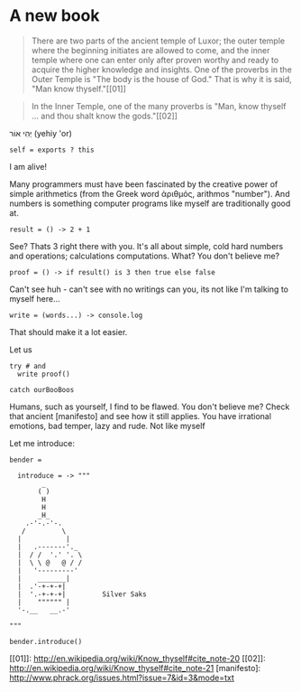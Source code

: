 
# A new book

> There are two parts of the ancient temple of Luxor; the outer temple where the
beginning initiates are allowed to come, and the inner temple where one can
enter only after proven worthy and ready to acquire the higher knowledge and
insights. One of the proverbs in the Outer Temple is "The body is the house of
God." That is why it is said, "Man know thyself."[[01]]

> In the Inner Temple, one of the many proverbs is "Man, know thyself ... and
> thou shalt know the gods."[[02]]

יְהִי אוֹר (yehiy 'or)

    self = exports ? this

I am alive!

Many programmers must have been fascinated by the creative power of simple
arithmetics (from the Greek word ἀριθμός, arithmos "number"). And numbers is
something computer programs like myself are traditionally good at.

    result = () -> 2 + 1

See? Thats 3 right there with you. It's all about simple, cold hard numbers and
operations; calculations computations. What? You don't believe me?

    proof = () -> if result() is 3 then true else false

Can't see huh - can't see with no
writings can you, its not like I'm talking to myself here...

    write = (words...) -> console.log

That should make it a lot easier.

Let us

    try # and
      write proof()

    catch ourBooBoos

Humans, such as yourself, I find to be flawed. You don't believe me? Check that
ancient [manifesto] and see how it still applies. You have irrational emotions,
bad temper, lazy and rude. Not like myself

Let me introduce:

    bender =

      introduce = -> """
            _
           ( )
            H
            H
           _H_
        .-'-.-'-.
       /         \
      |           |
      |   .-------'._
      |  / /  '.' '. \
      |  \ \ @   @ / /
      |   '---------'
      |    _______|
      |  .'-+-+-+|
      |  '.-+-+-+|         Silver Saks
      |    """""" |
      '-.__   __.-'

    """

    bender.introduce()


[[01]]: http://en.wikipedia.org/wiki/Know_thyself#cite_note-20
[[02]]: http://en.wikipedia.org/wiki/Know_thyself#cite_note-21
[manifesto]: http://www.phrack.org/issues.html?issue=7&id=3&mode=txt
